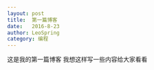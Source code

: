 ```yaml
---
layout: post
title:  第一篇博客
date:   2016-8-23
author: LeoSpring
category: 编程
---
```

这是我的第一篇博客
我想这样写一些内容给大家看看





